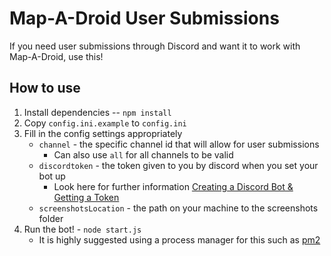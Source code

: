 # Map-A-Droid User Submissions

If you need user submissions through Discord and want it to work with Map-A-Droid, use this!

## How to use
1. Install dependencies -- `npm install`
2. Copy `config.ini.example` to `config.ini`
3. Fill in the config settings appropriately
    * `channel` - the specific channel id that will allow for user submissions
        * Can also use `all` for all channels to be valid
    * `discordtoken` - the token given to you by discord when you set your bot up
        * Look here for further information [Creating a Discord Bot & Getting a Token](
        https://github.com/reactiflux/discord-irc/wiki/Creating-a-discord-bot-&-getting-a-token)
    * `screenshotsLocation` - the path on your machine to the screenshots folder
4. Run the bot! -  `node start.js`
    * It is highly suggested using a process manager for this such as [pm2](http://pm2.keymetrics.io/)
